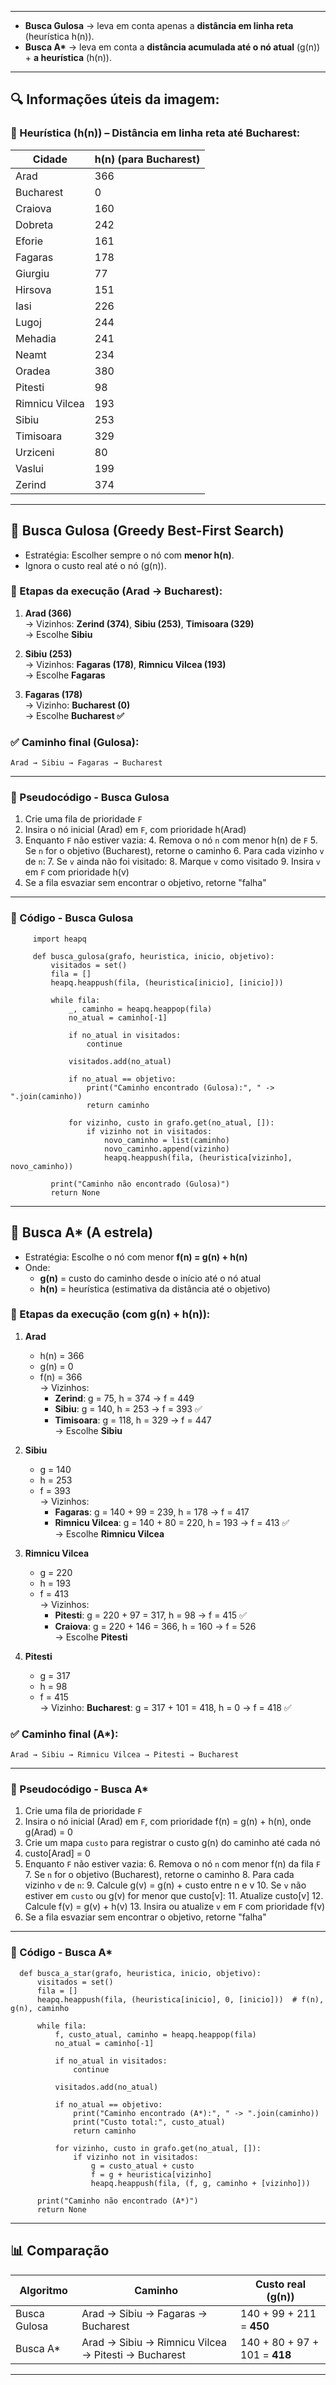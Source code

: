 ----

- **Busca Gulosa** → leva em conta apenas a **distância em linha reta** (heurística h(n)).
- **Busca A\*** → leva em conta a **distância acumulada até o nó atual** (g(n)) + **a heurística** (h(n)).

---

## 🔍 Informações úteis da imagem:

### 🧭 Heurística (h(n)) – Distância em linha reta até Bucharest:

| Cidade         | h(n) (para Bucharest) |
|----------------|------------------------|
| Arad           | 366                    |
| Bucharest      | 0                      |
| Craiova        | 160                    |
| Dobreta        | 242                    |
| Eforie         | 161                    |
| Fagaras        | 178                    |
| Giurgiu        | 77                     |
| Hirsova        | 151                    |
| Iasi           | 226                    |
| Lugoj          | 244                    |
| Mehadia        | 241                    |
| Neamt          | 234                    |
| Oradea         | 380                    |
| Pitesti        | 98                     |
| Rimnicu Vilcea | 193                    |
| Sibiu          | 253                    |
| Timisoara      | 329                    |
| Urziceni       | 80                     |
| Vaslui         | 199                    |
| Zerind         | 374                    |


---

## 🚀 Busca Gulosa (Greedy Best-First Search)

- Estratégia: Escolher sempre o nó com **menor h(n)**.
- Ignora o custo real até o nó (g(n)).

### 🔄 Etapas da execução (Arad → Bucharest):

1. **Arad (366)**  
   → Vizinhos: **Zerind (374)**, **Sibiu (253)**, **Timisoara (329)**  
   → Escolhe **Sibiu**

2. **Sibiu (253)**  
   → Vizinhos: **Fagaras (178)**, **Rimnicu Vilcea (193)**  
   → Escolhe **Fagaras**

3. **Fagaras (178)**  
   → Vizinho: **Bucharest (0)**  
   → Escolhe **Bucharest ✅**

### ✅ Caminho final (Gulosa):
```
Arad → Sibiu → Fagaras → Bucharest
```
---
### 📘 Pseudocódigo - Busca Gulosa

1. Crie uma fila de prioridade `F`
2. Insira o nó inicial (Arad) em `F`, com prioridade h(Arad)
3. Enquanto `F` não estiver vazia:
    4. Remova o nó `n` com menor h(n) de `F`
    5. Se `n` for o objetivo (Bucharest), retorne o caminho
    6. Para cada vizinho `v` de `n`:
        7. Se `v` ainda não foi visitado:
            8. Marque `v` como visitado
            9. Insira `v` em `F` com prioridade h(v)
10. Se a fila esvaziar sem encontrar o objetivo, retorne "falha"

---
### 📘 Código - Busca Gulosa
         
         import heapq
         
         def busca_gulosa(grafo, heuristica, inicio, objetivo):
             visitados = set()
             fila = []
             heapq.heappush(fila, (heuristica[inicio], [inicio]))
         
             while fila:
                 _, caminho = heapq.heappop(fila)
                 no_atual = caminho[-1]
         
                 if no_atual in visitados:
                     continue
         
                 visitados.add(no_atual)
         
                 if no_atual == objetivo:
                     print("Caminho encontrado (Gulosa):", " -> ".join(caminho))
                     return caminho
         
                 for vizinho, custo in grafo.get(no_atual, []):
                     if vizinho not in visitados:
                         novo_caminho = list(caminho)
                         novo_caminho.append(vizinho)
                         heapq.heappush(fila, (heuristica[vizinho], novo_caminho))
         
             print("Caminho não encontrado (Gulosa)")
             return None



---

## 🌟 Busca A* (A estrela)

- Estratégia: Escolhe o nó com menor **f(n) = g(n) + h(n)**  
- Onde:
  - **g(n)** = custo do caminho desde o início até o nó atual
  - **h(n)** = heurística (estimativa da distância até o objetivo)

### 🔄 Etapas da execução (com g(n) + h(n)):

1. **Arad**
   - h(n) = 366  
   - g(n) = 0  
   - f(n) = 366  
   → Vizinhos:
     - **Zerind**: g = 75, h = 374 → f = 449
     - **Sibiu**: g = 140, h = 253 → f = 393 ✅
     - **Timisoara**: g = 118, h = 329 → f = 447  
     → Escolhe **Sibiu**

2. **Sibiu**
   - g = 140  
   - h = 253  
   - f = 393  
   → Vizinhos:
     - **Fagaras**: g = 140 + 99 = 239, h = 178 → f = 417  
     - **Rimnicu Vilcea**: g = 140 + 80 = 220, h = 193 → f = 413 ✅  
     → Escolhe **Rimnicu Vilcea**

3. **Rimnicu Vilcea**
   - g = 220  
   - h = 193  
   - f = 413  
   → Vizinhos:
     - **Pitesti**: g = 220 + 97 = 317, h = 98 → f = 415 ✅
     - **Craiova**: g = 220 + 146 = 366, h = 160 → f = 526  
     → Escolhe **Pitesti**

4. **Pitesti**
   - g = 317  
   - h = 98  
   - f = 415  
   → Vizinho: **Bucharest**: g = 317 + 101 = 418, h = 0 → f = 418 ✅

### ✅ Caminho final (A*):

```
Arad → Sibiu → Rimnicu Vilcea → Pitesti → Bucharest
```
---
### 📘 Pseudocódigo - Busca A*

1. Crie uma fila de prioridade `F`
2. Insira o nó inicial (Arad) em `F`, com prioridade f(n) = g(n) + h(n), onde g(Arad) = 0
3. Crie um mapa `custo` para registrar o custo g(n) do caminho até cada nó
4. custo[Arad] = 0
5. Enquanto `F` não estiver vazia:
    6. Remova o nó `n` com menor f(n) da fila `F`
    7. Se `n` for o objetivo (Bucharest), retorne o caminho
    8. Para cada vizinho `v` de `n`:
        9. Calcule g(v) = g(n) + custo entre n e v
        10. Se `v` não estiver em `custo` ou g(v) for menor que custo[v]:
            11. Atualize custo[v]
            12. Calcule f(v) = g(v) + h(v)
            13. Insira ou atualize `v` em `F` com prioridade f(v)
14. Se a fila esvaziar sem encontrar o objetivo, retorne "falha"
---

### 📘 Código - Busca A*
      
      def busca_a_star(grafo, heuristica, inicio, objetivo):
          visitados = set()
          fila = []
          heapq.heappush(fila, (heuristica[inicio], 0, [inicio]))  # f(n), g(n), caminho
      
          while fila:
              f, custo_atual, caminho = heapq.heappop(fila)
              no_atual = caminho[-1]
      
              if no_atual in visitados:
                  continue
      
              visitados.add(no_atual)
      
              if no_atual == objetivo:
                  print("Caminho encontrado (A*):", " -> ".join(caminho))
                  print("Custo total:", custo_atual)
                  return caminho
      
              for vizinho, custo in grafo.get(no_atual, []):
                  if vizinho not in visitados:
                      g = custo_atual + custo
                      f = g + heuristica[vizinho]
                      heapq.heappush(fila, (f, g, caminho + [vizinho]))
      
          print("Caminho não encontrado (A*)")
          return None


---

## 📊 Comparação

| Algoritmo     | Caminho                                      | Custo real (g(n)) |
|---------------|----------------------------------------------|-------------------|
| Busca Gulosa  | Arad → Sibiu → Fagaras → Bucharest           | 140 + 99 + 211 = **450** |
| Busca A\*     | Arad → Sibiu → Rimnicu Vilcea → Pitesti → Bucharest | 140 + 80 + 97 + 101 = **418** |

---
